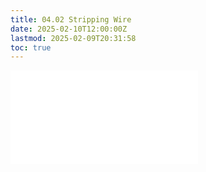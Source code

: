 ```yaml
---
title: 04.02 Stripping Wire
date: 2025-02-10T12:00:00Z
lastmod: 2025-02-09T20:31:58
toc: true
---
```


![Link to included file content](../../../../electronics/stripping-wire.md)
